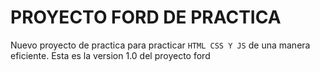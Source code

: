 # PROYECTO FORD DE PRACTICA

Nuevo proyecto de practica para practicar ```HTML CSS Y JS``` de una manera eficiente.
Esta es la version 1.0 del proyecto ford
